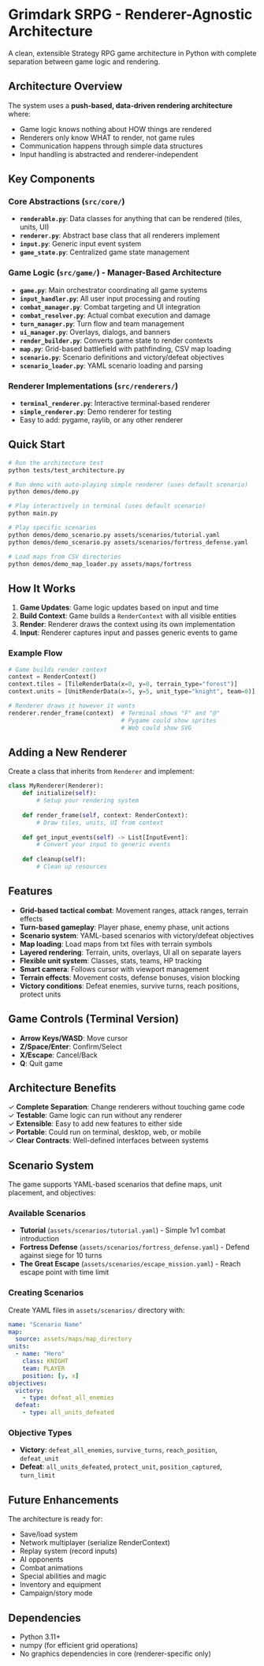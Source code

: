 # Grimdark SRPG - Renderer-Agnostic Architecture

A clean, extensible Strategy RPG game architecture in Python with complete separation between game logic and rendering.

## Architecture Overview

The system uses a **push-based, data-driven rendering architecture** where:
- Game logic knows nothing about HOW things are rendered
- Renderers only know WHAT to render, not game rules
- Communication happens through simple data structures
- Input handling is abstracted and renderer-independent

## Key Components

### Core Abstractions (`src/core/`)
- **`renderable.py`**: Data classes for anything that can be rendered (tiles, units, UI)
- **`renderer.py`**: Abstract base class that all renderers implement
- **`input.py`**: Generic input event system
- **`game_state.py`**: Centralized game state management

### Game Logic (`src/game/`) - Manager-Based Architecture
- **`game.py`**: Main orchestrator coordinating all game systems
- **`input_handler.py`**: All user input processing and routing
- **`combat_manager.py`**: Combat targeting and UI integration
- **`combat_resolver.py`**: Actual combat execution and damage
- **`turn_manager.py`**: Turn flow and team management
- **`ui_manager.py`**: Overlays, dialogs, and banners
- **`render_builder.py`**: Converts game state to render contexts
- **`map.py`**: Grid-based battlefield with pathfinding, CSV map loading
- **`scenario.py`**: Scenario definitions and victory/defeat objectives
- **`scenario_loader.py`**: YAML scenario loading and parsing

### Renderer Implementations (`src/renderers/`)
- **`terminal_renderer.py`**: Interactive terminal-based renderer
- **`simple_renderer.py`**: Demo renderer for testing
- Easy to add: pygame, raylib, or any other renderer

## Quick Start

```bash
# Run the architecture test
python tests/test_architecture.py

# Run demo with auto-playing simple renderer (uses default scenario)
python demos/demo.py

# Play interactively in terminal (uses default scenario)
python main.py

# Play specific scenarios
python demos/demo_scenario.py assets/scenarios/tutorial.yaml
python demos/demo_scenario.py assets/scenarios/fortress_defense.yaml

# Load maps from CSV directories
python demos/demo_map_loader.py assets/maps/fortress
```

## How It Works

1. **Game Updates**: Game logic updates based on input and time
2. **Build Context**: Game builds a `RenderContext` with all visible entities
3. **Render**: Renderer draws the context using its own implementation
4. **Input**: Renderer captures input and passes generic events to game

### Example Flow
```python
# Game builds render context
context = RenderContext()
context.tiles = [TileRenderData(x=0, y=0, terrain_type="forest")]
context.units = [UnitRenderData(x=5, y=5, unit_type="knight", team=0)]

# Renderer draws it however it wants
renderer.render_frame(context)  # Terminal shows "F" and "@"
                                # Pygame could show sprites
                                # Web could show SVG
```

## Adding a New Renderer

Create a class that inherits from `Renderer` and implement:

```python
class MyRenderer(Renderer):
    def initialize(self): 
        # Setup your rendering system
    
    def render_frame(self, context: RenderContext):
        # Draw tiles, units, UI from context
    
    def get_input_events(self) -> List[InputEvent]:
        # Convert your input to generic events
    
    def cleanup(self):
        # Clean up resources
```

## Features

- **Grid-based tactical combat**: Movement ranges, attack ranges, terrain effects
- **Turn-based gameplay**: Player phase, enemy phase, unit actions
- **Scenario system**: YAML-based scenarios with victory/defeat objectives
- **Map loading**: Load maps from txt files with terrain symbols
- **Layered rendering**: Terrain, units, overlays, UI all on separate layers
- **Flexible unit system**: Classes, stats, teams, HP tracking
- **Smart camera**: Follows cursor with viewport management
- **Terrain effects**: Movement costs, defense bonuses, vision blocking
- **Victory conditions**: Defeat enemies, survive turns, reach positions, protect units

## Game Controls (Terminal Version)

- **Arrow Keys/WASD**: Move cursor
- **Z/Space/Enter**: Confirm/Select
- **X/Escape**: Cancel/Back
- **Q**: Quit game

## Architecture Benefits

✓ **Complete Separation**: Change renderers without touching game code  
✓ **Testable**: Game logic can run without any renderer  
✓ **Extensible**: Easy to add new features to either side  
✓ **Portable**: Could run on terminal, desktop, web, or mobile  
✓ **Clear Contracts**: Well-defined interfaces between systems  

## Scenario System

The game supports YAML-based scenarios that define maps, unit placement, and objectives:

### Available Scenarios
- **Tutorial** (`assets/scenarios/tutorial.yaml`) - Simple 1v1 combat introduction
- **Fortress Defense** (`assets/scenarios/fortress_defense.yaml`) - Defend against siege for 10 turns
- **The Great Escape** (`assets/scenarios/escape_mission.yaml`) - Reach escape point with time limit

### Creating Scenarios
Create YAML files in `assets/scenarios/` directory with:
```yaml
name: "Scenario Name"
map:
  source: assets/maps/map_directory
units:
  - name: "Hero"
    class: KNIGHT
    team: PLAYER
    position: [y, x]
objectives:
  victory:
    - type: defeat_all_enemies
  defeat:
    - type: all_units_defeated
```

### Objective Types
- **Victory**: `defeat_all_enemies`, `survive_turns`, `reach_position`, `defeat_unit`
- **Defeat**: `all_units_defeated`, `protect_unit`, `position_captured`, `turn_limit`

## Future Enhancements

The architecture is ready for:
- Save/load system
- Network multiplayer (serialize RenderContext)
- Replay system (record inputs)
- AI opponents
- Combat animations
- Special abilities and magic
- Inventory and equipment
- Campaign/story mode

## Dependencies

- Python 3.11+
- numpy (for efficient grid operations)
- No graphics dependencies in core (renderer-specific only)